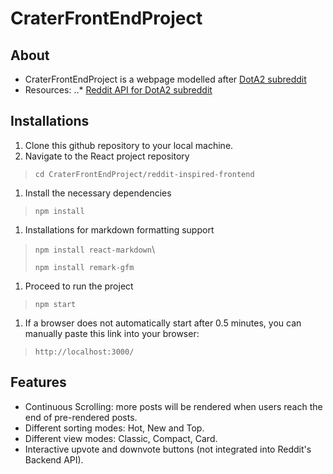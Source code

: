 # CraterFrontEndProject
## About
* CraterFrontEndProject is a webpage modelled after [DotA2 subreddit](https://www.reddit.com/r/DotA2)
* Resources:
..* [Reddit API for DotA2 subreddit](https://www.reddit.com/r/DotA2.json)

## Installations
1. Clone this github repository to your local machine.
1. Navigate to the React project repository
> `cd CraterFrontEndProject/reddit-inspired-frontend`
1. Install the necessary dependencies
> `npm install`
1. Installations for markdown formatting support
> `npm install react-markdown`\
> 
> `npm install remark-gfm`
1. Proceed to run the project
> `npm start`
1. If a browser does not automatically start after 0.5 minutes, you can manually paste this link into your browser:
> `http://localhost:3000/`

## Features
* Continuous Scrolling: more posts will be rendered when users reach the end of pre-rendered posts.
* Different sorting modes: Hot, New and Top.
* Different view modes: Classic, Compact, Card.
* Interactive upvote and downvote buttons (not integrated into Reddit's Backend API).
